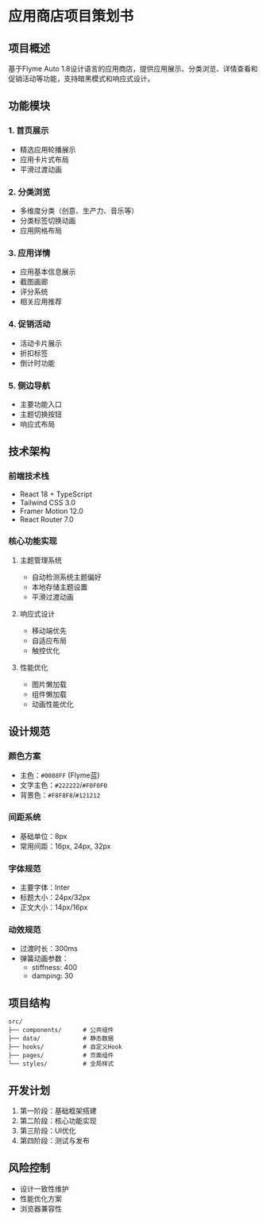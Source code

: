 # 应用商店项目策划书

## 项目概述
基于Flyme Auto 1.8设计语言的应用商店，提供应用展示、分类浏览、详情查看和促销活动等功能，支持暗黑模式和响应式设计。

## 功能模块
### 1. 首页展示
- 精选应用轮播展示
- 应用卡片式布局
- 平滑过渡动画

### 2. 分类浏览
- 多维度分类（创意、生产力、音乐等）
- 分类标签切换动画
- 应用网格布局

### 3. 应用详情
- 应用基本信息展示
- 截图画廊
- 评分系统
- 相关应用推荐

### 4. 促销活动
- 活动卡片展示
- 折扣标签
- 倒计时功能

### 5. 侧边导航
- 主要功能入口
- 主题切换按钮
- 响应式布局

## 技术架构
### 前端技术栈
- React 18 + TypeScript
- Tailwind CSS 3.0
- Framer Motion 12.0
- React Router 7.0

### 核心功能实现
1. 主题管理系统
   - 自动检测系统主题偏好
   - 本地存储主题设置
   - 平滑过渡动画

2. 响应式设计
   - 移动端优先
   - 自适应布局
   - 触控优化

3. 性能优化
   - 图片懒加载
   - 组件懒加载
   - 动画性能优化

## 设计规范
### 颜色方案
- 主色：`#0088FF` (Flyme蓝)
- 文字主色：`#222222`/`#F0F0F0`
- 背景色：`#F8F8F8`/`#121212`

### 间距系统
- 基础单位：8px
- 常用间距：16px, 24px, 32px

### 字体规范
- 主要字体：Inter
- 标题大小：24px/32px
- 正文大小：14px/16px

### 动效规范
- 过渡时长：300ms
- 弹簧动画参数：
  - stiffness: 400
  - damping: 30

## 项目结构
```
src/
├── components/      # 公共组件
├── data/            # 静态数据
├── hooks/           # 自定义Hook
├── pages/           # 页面组件
└── styles/          # 全局样式
```

## 开发计划
1. 第一阶段：基础框架搭建
2. 第二阶段：核心功能实现
3. 第三阶段：UI优化
4. 第四阶段：测试与发布

## 风险控制
- 设计一致性维护
- 性能优化方案
- 浏览器兼容性
